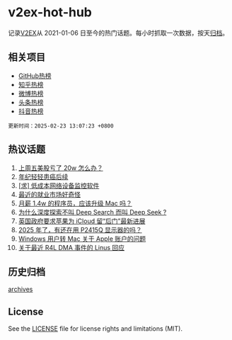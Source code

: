 # v2ex-hot-hub

 记录[V2EX](https://www.v2ex.com/)从 2021-01-06 日至今的热门话题。每小时抓取一次数据，按天[归档](archives)。
 
 ## 相关项目

- [GitHub热榜](https://github.com/it985/github-hot-hub)
- [知乎热榜](https://github.com/it985/zhihu-hot-hub)
- [微博热榜](https://github.com/it985/weibo-hot-hub)
- [头条热榜](https://github.com/it985/toutiao-hot-hub)
- [抖音热榜](https://github.com/it985/douyin-hot-hub)


 `更新时间：2025-02-23 13:07:23 +0800`

## 热议话题

1. [上周五美股亏了 20w 怎么办？](https://www.v2ex.com/t/1113510)
1. [年纪轻轻患癌后续](https://www.v2ex.com/t/1113521)
1. [[求] 低成本网络设备监控软件](https://www.v2ex.com/t/1113511)
1. [最近的就业市场好奇怪](https://www.v2ex.com/t/1113456)
1. [月薪 1.4w 的程序员，应该升级 Mac 吗？](https://www.v2ex.com/t/1113570)
1. [为什么深度探索不叫 Deep Search 而叫 Deep Seek ?](https://www.v2ex.com/t/1113488)
1. [英国政府要求苹果为 iCloud 留“后门”最新进展](https://www.v2ex.com/t/1113515)
1. [2025 年了，有还在用 P2415Q 显示器的吗？](https://www.v2ex.com/t/1113506)
1. [Windows 用户转 Mac 关于 Apple 账户的问题](https://www.v2ex.com/t/1113498)
1. [关于最近 R4L DMA 事件的 Linus 回应](https://www.v2ex.com/t/1113509)

## 历史归档

[archives](archives)

## License

See the [LICENSE](LICENSE) file for license rights and limitations (MIT).
